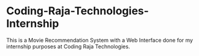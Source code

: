 # Coding-Raja-Technologies-Internship
This is a Movie Recommendation System with a Web Interface done for my internship purposes at Coding Raja Technologies.
